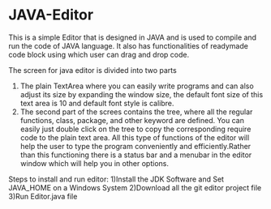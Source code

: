 # JAVA-Editor
This is a simple Editor that is designed in JAVA and is used to compile and run the code of JAVA language. It also has functionalities of readymade code block using which user can drag and drop code.

The screen for java editor is divided into two parts 
1) The plain TextArea where you can easily write programs and can also adjust its size by expanding the window size, the default font size of this text area is 10 and default font style is calibre. 
2) The second part of the screes contains the tree, where all the regular functions, class, package, and other keyword are defined. You can easily just double click on the tree to copy the corresponding require code to the plain text area.
	All this type of functions of the editor will help the user to type the program conveniently and efficiently.Rather than this functioning there is a status bar and a menubar in the editor window which will help you in other options. 
  
Steps to install and run editor:
1)Install the JDK Software and Set JAVA_HOME on a Windows System
2)Download all the git editor project file
3)Run Editor.java file

